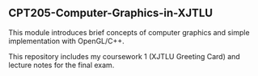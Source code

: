 ## CPT205-Computer-Graphics-in-XJTLU
This module introduces brief concepts of computer graphics and simple implementation with OpenGL/C++.

This repository includes my coursework 1 (XJTLU Greeting Card) and lecture notes for the final exam.

